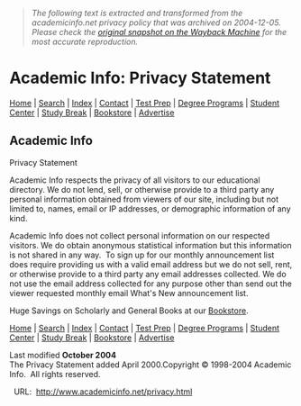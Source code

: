 > *The following text is extracted and transformed from the academicinfo.net privacy policy that was archived on 2004-12-05. Please check the [original snapshot on the Wayback Machine](https://web.archive.org/web/20041205173437id_/http%3A//www.academicinfo.net/privacy.html) for the most accurate reproduction.*

# Academic Info: Privacy Statement

[](http://click.linksynergy.com/fs-bin/click?id=XthyH3U2rHQ&offerid=47491.10000024&type=4&subid=0) [Home](https://web.archive.org/web/20041205173437id_/http%3A//www.academicinfo.net/index.html) | [Search](https://web.archive.org/web/20041205173437id_/http%3A//www.academicinfo.net/search.html) | [Index](https://web.archive.org/web/20041205173437id_/http%3A//www.academicinfo.net/table.html) | [ Contact](mailto:madin@academicinfo.net) | [Test Prep](https://web.archive.org/web/20041205173437id_/http%3A//www.academicinfo.net/studentprep.html) | [Degree Programs](https://web.archive.org/web/20041205173437id_/http%3A//www.academicinfo.net/studentcolleges.html) | [Student Center](https://web.archive.org/web/20041205173437id_/http%3A//www.academicinfo.net/student.html) | [Study Break](https://web.archive.org/web/20041205173437id_/http%3A//www.academicinfo.net/brkindex.html) | [ Bookstore](http://www.academicinfo.biz/) | [Advertise](https://web.archive.org/web/20041205173437id_/http%3A//www.academicinfo.net/sponsor.html)

## Academic Info  
Privacy Statement 

Academic Info respects the privacy of all visitors to our educational directory. We do not lend, sell, or otherwise provide to a third party any personal information obtained from viewers of our site, including but not limited to, names, email or IP addresses, or demographic information of any kind. 

Academic Info does not collect personal information on our respected visitors. We do obtain anonymous statistical information but this information is not shared in any way.  To sign up for our monthly announcement list does require providing us with a valid email address but we do not sell, rent, or otherwise provide to a third party any email addresses collected. We do not use the email address collected for any purpose other than send out the viewer requested monthly email What's New announcement list.

Huge Savings on Scholarly and General Books at our [Bookstore](http://www.academicinfo.biz/). 

[Home](https://web.archive.org/web/20041205173437id_/http%3A//www.academicinfo.net/index.html) | [Search](https://web.archive.org/web/20041205173437id_/http%3A//www.academicinfo.net/search.html) | [Index](https://web.archive.org/web/20041205173437id_/http%3A//www.academicinfo.net/table.html) | [ Contact](mailto:madin@academicinfo.net) | [Test Prep](https://web.archive.org/web/20041205173437id_/http%3A//www.academicinfo.net/studentprep.html) | [Degree Programs](https://web.archive.org/web/20041205173437id_/http%3A//www.academicinfo.net/studentcolleges.html) | [Student Center](https://web.archive.org/web/20041205173437id_/http%3A//www.academicinfo.net/student.html) | [Study Break](https://web.archive.org/web/20041205173437id_/http%3A//www.academicinfo.net/brkindex.html) | [ Bookstore](http://www.academicinfo.biz/) | [Advertise](https://web.archive.org/web/20041205173437id_/http%3A//www.academicinfo.net/sponsor.html)

Last modified **October 2004**  
The Privacy Statement added April 2000.Copyright © 1998-2004 Academic Info.  All rights reserved.

  URL:  http://www.academicinfo.net/privacy.html
